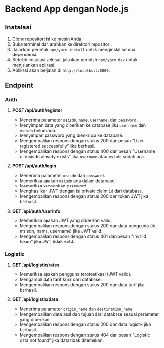 # Backend App dengan Node.js

## Instalasi

1. Clone repositori ini ke mesin Anda.
2. Buka terminal dan arahkan ke direktori repositori.
3. Jalankan perintah `npm/yarn install` untuk menginstal semua dependensi.
4. Setelah instalasi selesai, jalankan perintah `npm/yarn dev` untuk menjalankan aplikasi.
5. Aplikasi akan berjalan di `http://localhost:8000`.

## Endpoint

### Auth

1. **POST /api/auth/register**

    - Menerima parameter `msisdn`, `name`, `username`, dan `password`.
    - Menyimpan data yang diberikan ke database jika `username` dan `msisdn` belum ada.
    - Menyimpan password yang dienkripsi ke database.
    - Mengembalikan respons dengan status 200 dan pesan "User registered successfully" jika berhasil.
    - Mengembalikan respons dengan status 400 dan pesan "Username or msisdn already exists" jika `username` atau `msisdn` sudah ada.

2. **POST /api/auth/login**

    - Menerima parameter `msisdn` dan `password`.
    - Memeriksa apakah `msisdn` ada dalam database.
    - Memeriksa kecocokan password.
    - Menghasilkan JWT dengan isi private claim `id` dari database.
    - Mengembalikan respons dengan status 200 dan token JWT jika berhasil.

3. **GET /api/auth/userinfo**
    - Memeriksa apakah JWT yang diberikan valid.
    - Mengembalikan respons dengan status 200 dan data pengguna (id, msisdn, name, username) jika JWT valid.
    - Mengembalikan respons dengan status 401 dan pesan "Invalid token" jika JWT tidak valid.

### Logistic

1. **GET /api/logistic/rates**

    - Memeriksa apakah pengguna terotentikasi (JWT valid).
    - Mengambil data tarif kurir dari database.
    - Mengembalikan respons dengan status 200 dan data tarif jika berhasil.

2. **GET /api/logistic/data**
    - Menerima parameter `origin_name` dan `destination_name`.
    - Mengembalikan data asal dan tujuan dari database sesuai parameter yang diberikan.
    - Mengembalikan respons dengan status 200 dan data logistik jika berhasil.
    - Mengembalikan respons dengan status 404 dan pesan "Logistic data not found" jika data tidak ditemukan.
